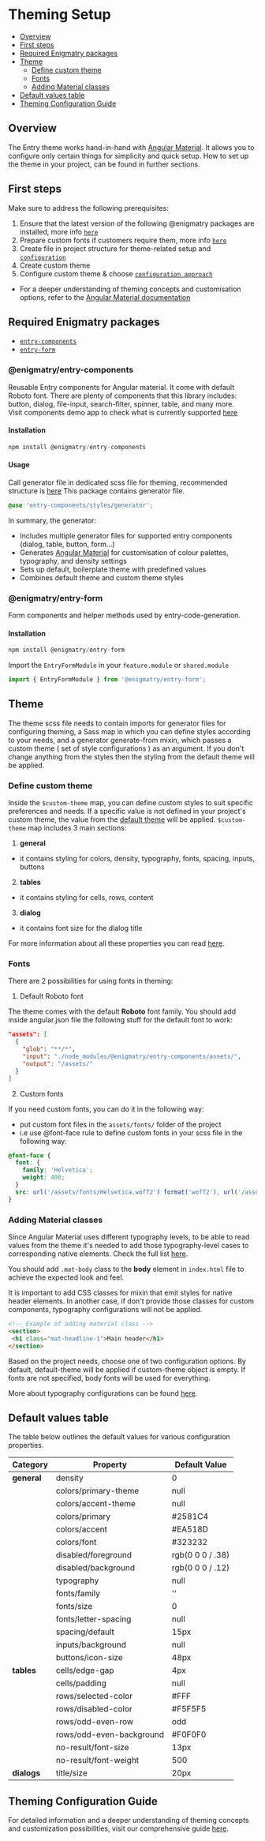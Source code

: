 # Theming Setup

- [Overview](#overview)
- [First steps](#first-steps)
- [Required Enigmatry packages](#required-enigmatry-packages)
- [Theme](#theme)
  - [Define custom theme](#define-custom-theme)
  - [Fonts](#fonts)
  - [Adding Material classes](#adding-material-classes)
- [Default values table](#default-values-table)
- [Theming Configuration Guide](#theming-configuration-guide)

## Overview

The Entry theme works hand-in-hand with [Angular Material](https://material.angular.io/). It allows you to configure only certain things for simplicity and quick setup. How to set up the theme in your project, can be found in further sections.

## First steps

Make sure to address the following prerequisites:

1. Ensure that the latest version of the following @enigmatry packages are installed, more info [`here`](#enigmatry-packages)
2. Prepare custom fonts if customers require them, more info [`here`](#2-preparing-custom-fonts)
3. Create file in project structure for theme-related setup and [`configuration`](https://github.com/enigmatry/entry-angular-building-blocks/blob/master/libs/entry-components/configure-theming.md)
4. Create custom theme
5. Configure custom theme & choose [`configuration approach`](https://github.com/enigmatry/entry-angular-building-blocks/blob/master/libs/entry-components/configure-theming.md#theme-configuration-approaches)

- For a deeper understanding of theming concepts and customisation options, refer to the [Angular Material documentation](#angular-material-documentation)

## Required Enigmatry packages

- [`entry-components`](https://github.com/enigmatry/entry-angular-building-blocks/tree/master/libs/entry-components)
- [`entry-form`](https://github.com/enigmatry/entry-angular-building-blocks/tree/master/libs/entry-form)

### @enigmatry/entry-components
Reusable Entry components for Angular material. It come with default Roboto font. There are plenty of components that this library includes: button, dialog, file-input, search-filter, spinner, table, and many more. <br>
Visit components demo app to check what is currently supported [here](https://entry-demo.enigmatry.com/)

#### Installation

```ts
npm install @enigmatry/entry-components
```

#### Usage

Call generator file in dedicated scss file for theming, recommended structure is [here](https://github.com/enigmatry/entry-angular-building-blocks/blob/master/libs/entry-components/configure-theming.md#project-structure) This package contains generator file. 

```scss
@use 'entry-components/styles/generator';
```

In summary, the generator:

- Includes multiple generator files for supported entry components (dialog, table, button, form...)
- Generates [Angular Material](https://material.angular.io/guide/theming) for customisation of colour palettes, typography, and density settings
- Sets up  default, boilerplate theme with predefined values
- Combines default theme and custom theme styles


### @enigmatry/entry-form
Form components and helper methods used by entry-code-generation.

#### Installation

```ts
npm install @enigmatry/entry-form
```

Import the `EntryFormModule` in your `feature.module` or `shared.module`

```typescript
import { EntryFormModule } from '@enigmatry/entry-form';
```

## Theme

The theme scss file needs to contain imports for generator files for configuring theming, a Sass map in which you can define styles according to your needs, and a generator generate-from mixin, which passes a custom theme ( set of style configurations ) as an argument. If you don't change anything from the styles then the styling from the default theme will be applied.

### Define custom theme

Inside the `$custom-theme` map, you can define custom styles to suit specific preferences and needs.
If a specific value is not defined in your project's custom theme, the value from the [default theme](#default-values-table) will be applied.
`$custom-theme` map includes 3 main sections:

1) **general**
- it contains styling for colors, density, typography, fonts, spacing, inputs, buttons
2) **tables**
- it contains styling for cells, rows, content
3) **dialog**
- it contains font size for the dialog title

For more information about all these properties you can read [here](https://github.com/enigmatry/entry-angular-building-blocks/blob/master/libs/entry-components/configure-theming.md#1-custom-configuration).

### Fonts

There are 2 possibilities for using fonts in theming:

1. Default Roboto font

The theme comes with the default **Roboto** font family.
You should add inside angular.json file the following stuff for the default font to work:

```json
"assets": [
  {
    "glob": "**/*",
    "input": "./node_modules/@enigmatry/entry-components/assets/",
    "output": "/assets/"
  }
]
```

2. Custom fonts

If you need custom fonts, you can do it in the following way:
- put custom font files in the `assets/fonts/` folder of the project
- i.e use @font-face rule to define custom fonts in your scss file in the following way:

```scss
@font-face {
  font: {
    family: 'Helvetica';
    weight: 400;
  }
  src: url('/assets/fonts/Helvetica.woff2') format('woff2'), url('/assets/fonts/Helvetica.woff') format('woff');
}
```

### Adding Material classes

Since Angular Material uses different typography levels, to be able to read values from the theme it's needed to add those typography-level cases to corresponding native elements. Check the full list [here](https://material.angular.io/guide/typography#typography-levels).

You should add `.mat-body` class to the **body** element in `index.html` file to achieve the expected look and feel.

It is important to add CSS classes for mixin that emit styles for native header elements. In another case, if don't provide those classes for custom components, typography configurations will not be applied.

 ```html
<!-- Example of adding material class -->
<section>
  <h1 class="mat-headline-1">Main header</h1>
</section>
```
Based on the project needs, choose one of two configuration options. By default, default-theme will be applied if custom-theme object is empty. If fonts are not specified, body fonts will be used for everything.

More about typography configurations can be found [here](https://github.com/enigmatry/entry-angular-building-blocks/blob/master/libs/entry-components/configure-theming.md#3-fonts).

## Default values table

The table below outlines the default values for various configuration properties.

| Category         | Property                        | Default Value                       |
|------------------|---------------------------------|-------------------------------------|
| **general**      | density                         | 0                                   |
|                  | colors/primary-theme            | null                                |
|                  | colors/accent-theme             | null                                |
|                  | colors/primary                  | #2581C4                             |
|                  | colors/accent                   | #EA518D                             |
|                  | colors/font                     | #323232                             |
|                  | disabled/foreground             | rgb(0 0 0 / .38)                    |
|                  | disabled/background             | rgb(0 0 0 / .12)                    |
|                  | typography                      | null                                |
|                  | fonts/family                    | ''                                  |
|                  | fonts/size                      | 0                                   |
|                  | fonts/letter-spacing            | null                                |
|                  | spacing/default                 | 15px                                |
|                  | inputs/background               | null                                |
|                  | buttons/icon-size               | 48px                                |
| **tables**       | cells/edge-gap                  | 4px                                 |
|                  | cells/padding                   | null                                |
|                  | rows/selected-color             | #FFF                                |
|                  | rows/disabled-color             | #F5F5F5                             |
|                  | rows/odd-even-row               | odd                                 |
|                  | rows/odd-even-background        | #F0F0F0                             |
|                  | no-result/font-size             | 13px                                |
|                  | no-result/font-weight           | 500                                 |
| **dialogs**      | title/size                      | 20px                                |


## Theming Configuration Guide
For detailed information and a deeper understanding of theming concepts and customization possibilities, visit our comprehensive guide [here](https://github.com/enigmatry/entry-angular-building-blocks/blob/master/libs/entry-components/configure-theming.md#theming-configuration-guide).

